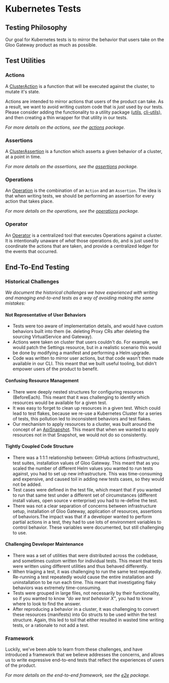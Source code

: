 # Kubernetes Tests

## Testing Philosophy
Our goal for Kubernetes tests is to mirror the behavior that users take on the Gloo Gateway product as much as possible.

## Test Utilities
### Actions
A [ClusterAction](./testutils/actions/action.go) is a function that will be executed against the cluster, to mutate it's state.

Actions are intended to mirror actions that users of the product can take. As a result, we want to avoid writing custom code that is _just_ used by our tests. Please consider adding the functionality to a utility package ([utils](/pkg/utils), [cli-utils](/pkg/cliutil)), and then creating a thin wrapper for that utility in our tests.

_For more details on the actions, see the [actions](./testutils/actions) package._

### Assertions
A [ClusterAssertion](./testutils/assertions/assertion.go) is a function which asserts a given behavior of a cluster, at a point in time.

_For more details on the assertions, see the [assertions](./testutils/assertions) package._

### Operations
An [Operation](testutils/operations/operation.go) is the combination of an `Action` and an `Assertion`. The idea is that when writing tests, we should be performing an assertion for every action that takes place.

_For more details on the operations, see the [operations](./testutils/operations) package._

### Operator
An [Operator](testutils/operations/operator.go) is a centralized tool that executes Operations against a cluster. It is intentionally unaware of _what_ those operations do, and is just used to coordinate the actions that are taken, and provide a centralized ledger for the events that occurred.

## End-To-End Testing
### Historical Challenges
_We document the historical challenges we have experienced with writing and managing end-to-end tests as a way of avoiding making the same mistakes:_

#### Not Representative of User Behaviors
- Tests were too aware of implementation details, and would have custom behaviors built into them (ie. deleting Proxy CRs after deleting the sourcing VirtualService and Gateway).
- Actions were taken on cluster that users couldn't do. For example, we would patch the Settings resource, but in a realistic scenario this would be done by modifying a manifest and performing a Helm upgrade.
- Code was written to mirror user actions, but that code wasn't then made available in our CLI. This meant that we built useful tooling, but didn't empower users of the product to benefit.

#### Confusing Resource Management
- There were deeply nested structures for configuring resources (BeforeEach). This meant that it was challenging to identify which resources would be available for a given test.
- It was easy to forget to clean up resources in a given test. Which could lead to test flakes, because we re-use a Kubernetes Cluster for a series of tests, this pollution led to inconsistent behaviors and test flakes.
- Our mechanism to apply resources to a cluster, was built around the concept of an [ApiSnapshot](/projects/gloo/pkg/api/v1/gloosnapshot/api_snapshot.sk.go). This meant that when we wanted to apply resources not in that Snapshot, we would not do so consistently.

#### Tightly Coupled Code Structure
- There was a 1:1:1 relationship between: GitHub actions (infrastructure), test suites, installation values of Gloo Gateway. This meant that as you scaled the number of different Helm values you wanted to run tests against, you had to set up new infrastructure. This was time-consuming and expensive, and caused toil in adding new tests cases, so they would not be added.
- Test cases were defined in the test file, which meant that if you wanted to run that same test under a different set of circumstances (different install values, open source v enterprise) you had to re-define the test.
- There was not a clear separation of concerns between infrastructure setup, installation of Gloo Gateway, application of resources, assertions of behaviors.The impact was that if a developer wanted to perform partial actions in a test, they had to use lots of environment variables to control behavior. These variables were documented, but still challenging to use.

#### Challenging Developer Maintenance
- There was a set of utilities that were distributed across the codebase, and sometimes custom written for individual tests. This meant that tests were written using different utilities and thus behaved differently.
- When triaging a test, it was challenging to run the same test repeatedly. Re-running a test repeatedly would cause the entire installation and uninstallation to be run each time. This meant that investigating flaky behaviors was extremely time-consuming.
- Tests were grouped in large files, not necessarily by their functionality, so if you wanted to know _"do we test behavior X"_, you had to know where to look to find the answer.
- After reproducing a behavior in a cluster, it was challenging to convert these resources (manifests) into Go structs to be used within the test structure. Again, this led to toil that either resulted in wasted time writing tests, or a rationale to not add a test.

### Framework
Luckily, we've been able to learn from these challenges, and have introduced a framework that we believe addresses the concerns, and allows us to write expressive end-to-end tests that reflect the experiences of users of the product.

_For more details on the end-to-end framework, see the [e2e](./e2e) package._